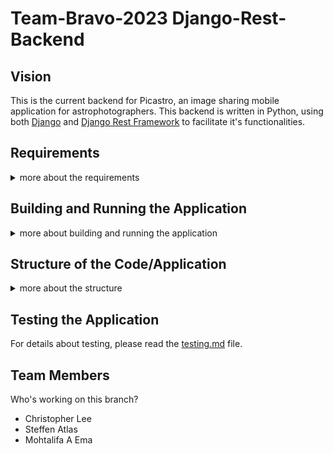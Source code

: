# Team-Bravo-2023 Django-Rest-Backend

## Vision

 This is the current backend for Picastro, an image sharing mobile application for astrophotographers. This backend is written in Python, using both [Django](https://docs.djangoproject.com/en/4.1/) and [Django Rest Framework](https://www.django-rest-framework.org/) to facilitate it's functionalities.


## Requirements
<details>
<summary>more about the requirements</summary>

In order to run the backend server on your local machine, you need Python and its package installer [pip](https://pypi.org/project/pip/) installed. Furthermore, you need to be familiar with [Django](https://docs.djangoproject.com/en/4.1/) and [Django Rest Framework](https://www.django-rest-framework.org/).

Currently (during development phase), the backend uses a local SQLite Database, so you also need SQLite installed on your machine.

All libraries needed to build this application can be found in requirements.txt. In order to install them, run `pip install -r requirements.txt`.
</details>


## Building and Running the Application
<details>
<summary>more about building and running the application</summary>

### Prerequisites
 
- Clone the source code onto your local machine
- `cd` into the root project folder
- setup a virtual environment by running the following two commands: `python -m venv .venv` and `.venv/Scripts/activate.bat` (Windows cmd.exe) or `source .venv/bin/activate` (Linux and MacOS)
- Run `pip install -r requirements.txt` to install dependencies
- `python manage.py migrate` to make database migrations.
- Run `python manage.py data_parser` to populate your database with data from a json file.
- Run `python manage.py createsuperuser` to create a superuser (administrator) for your local backend installation. Set user name and password to whatever you like.
- Create a `.env` file in the root folder of this repo.
- Run the command `python3 -c 'import secrets; print(secrets.token_hex(100))'` in order to create a new secret key.
- Add `export SECRET_KEY='<your_secret_key>'` (Linux/Mac) or `SECRET_KEY='<your_secret_key>'` (Windows) to your .env file and save the file.
- Run `source .env` in your terminal (Linux/Mac) or un-comment the Windows-specific lines for setting the secret key in `settings.py`.


### Run the backend
- How to run the backend, depends on the mode (production or development) and the domain. `settings.py` contains the settings for both modes and domains. You just need to un-comment the desired settings and comment out the undesired ones.
- Since we still operate in development mode (even on AWS), we applied the following settings:
```
    DEBUG = True
    ALLOWED_HOSTS = ['localhost', '127.0.0.1', '10.0.2.2','13.42.37.75']
```
- Execute `python manage.py runserver` to start your local development server
- Open your browser and navigate to the respective IP address of your domain (either [127.0.0.1:8000/admin](127.0.0.1:8000/admin) or [13.42.37.75/admin](13.42.37.75/admin), then login with the above account to see the admin panel.
</details>


## Structure of the Code/Application
<details>
<summary>more about the structure</summary>

The folder `./picastro_backend` is the main folder of this backend, containing for example `settings.py`, the main `urls.py` and so on.

Currently the backend has two apps, `picastro` and `picastro_web`. The picastro app contains the common models and the backend for the mobile application, while picastro_web represents the backend for the web application, but does not contain any own models.

The `./media` folder is the place, where uploaded images, resized images or user profile images will be saved to.

And last, but not least, the `./templates` folder contains all web templates.

The database file `db.sqlite3` will be created in the root folder of this repository, same as the `./htmlcov` folder after running coverage (see Testing)
</details>

## Testing the Application

For details about testing, please read the [testing.md](testing.md) file.


## Team Members
 Who's working on this branch?
 * Christopher Lee
 * Steffen Atlas
 * Mohtalifa A Ema